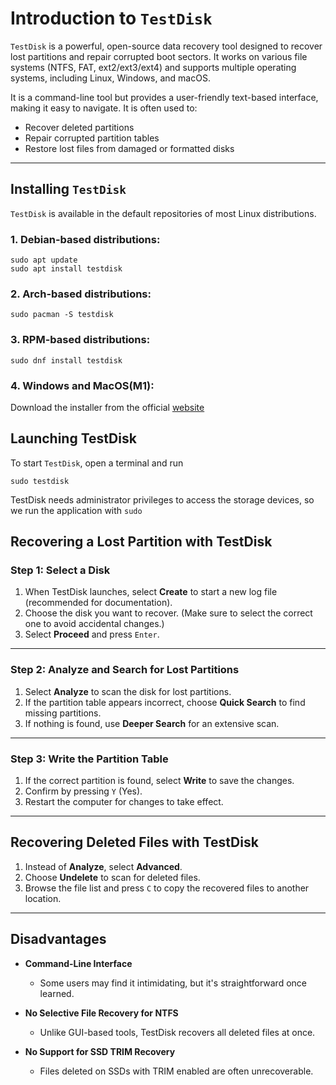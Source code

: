 # Introduction to `TestDisk`  
`TestDisk` is a powerful, open-source data recovery tool designed to recover lost partitions and repair corrupted boot sectors. It works on various file systems (NTFS, FAT, ext2/ext3/ext4) and supports multiple operating systems, including Linux, Windows, and macOS.  

It is a command-line tool but provides a user-friendly text-based interface, making it easy to navigate. It is often used to:  
- Recover deleted partitions  
- Repair corrupted partition tables  
- Restore lost files from damaged or formatted disks  

---

## Installing `TestDisk`  

`TestDisk` is available in the default repositories of most Linux distributions.  

### **1. Debian-based distributions:**  
```shell
sudo apt update
sudo apt install testdisk
```

### **2. Arch-based distributions:**
```shell
sudo pacman -S testdisk
```

### **3. RPM-based distributions:**
```shell
sudo dnf install testdisk
```

### **4. Windows and MacOS(M1):**
Download the installer from the official [website](https://www.cgsecurity.org/wiki/TestDisk_Download)

## Launching TestDisk

To start `TestDisk`, open a terminal and run
```shell
sudo testdisk
```

TestDisk needs administrator privileges to access the storage devices, so we run the application with `sudo`

## Recovering a Lost Partition with TestDisk  

### Step 1: Select a Disk  

1. When TestDisk launches, select **Create** to start a new log file (recommended for documentation).  
2. Choose the disk you want to recover. (Make sure to select the correct one to avoid accidental changes.)  
3. Select **Proceed** and press `Enter`.  

---

### Step 2: Analyze and Search for Lost Partitions  

1. Select **Analyze** to scan the disk for lost partitions.  
2. If the partition table appears incorrect, choose **Quick Search** to find missing partitions.  
3. If nothing is found, use **Deeper Search** for an extensive scan.  

---

### Step 3: Write the Partition Table  

1. If the correct partition is found, select **Write** to save the changes.  
2. Confirm by pressing `Y` (Yes).  
3. Restart the computer for changes to take effect.  

---

## Recovering Deleted Files with TestDisk  

1. Instead of **Analyze**, select **Advanced**.  
2. Choose **Undelete** to scan for deleted files.  
3. Browse the file list and press `C` to copy the recovered files to another location.

---

## Disadvantages  

- **Command-Line Interface**  
  - Some users may find it intimidating, but it's straightforward once learned.  

- **No Selective File Recovery for NTFS**  
  - Unlike GUI-based tools, TestDisk recovers all deleted files at once.  

- **No Support for SSD TRIM Recovery**  
  - Files deleted on SSDs with TRIM enabled are often unrecoverable.  
